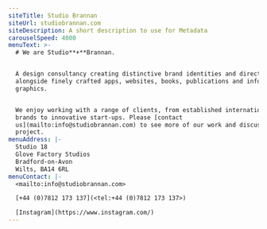 ```yaml
---
siteTitle: Studio Brannan
siteUrl: studiobrannan.com
siteDescription: A short description to use for Metadata
carouselSpeed: 4000
menuText: >-
  # We are Studio**+**Brannan.


  A design consultancy creating distinctive brand identities and direction,
  alongside finely crafted apps, websites, books, publications and information
  graphics. 


  We enjoy working with a range of clients, from established international
  brands to innovative start-ups. Please [contact
  us](mailto:info@studiobrannan.com) to see more of our work and discuss a
  project.
menuAddress: |-
  Studio 18
  Glove Factory Studios
  Bradford-on-Avon
  Wilts, BA14 6RL
menuContact: |-
  <mailto:info@studiobrannan.com>

  [+44 (0)7812 173 137](<tel:+44 (0)7812 173 137>)

  [Instagram](https://www.instagram.com/)
---
```


